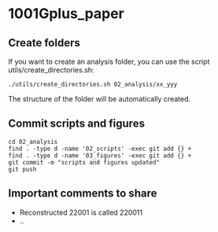 # 1001Gplus_paper

## Create folders
If you want to create an analysis folder, you can use the script utils/create_directories.sh:

```
./utils/create_directories.sh 02_analysis/xx_yyy
```

The structure of the folder will be automatically created.


## Commit scripts and figures

```
cd 02_analysis
find . -type d -name '02_scripts' -exec git add {} +
find . -type d -name '03_figures' -exec git add {} +
git commit -m "scripts and figures updated"
git push
```


## Important comments to share
* Reconstructed 22001 is called 220011
* ..


